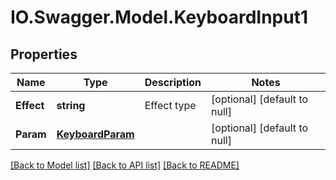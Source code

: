 # IO.Swagger.Model.KeyboardInput1
## Properties

Name | Type | Description | Notes
------------ | ------------- | ------------- | -------------
**Effect** | **string** | Effect type | [optional] [default to null]
**Param** | [**KeyboardParam**](KeyboardParam.md) |  | [optional] [default to null]

[[Back to Model list]](../README.md#documentation-for-models) [[Back to API list]](../README.md#documentation-for-api-endpoints) [[Back to README]](../README.md)

